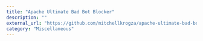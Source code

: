 ```yaml
---
title: "Apache Ultimate Bad Bot Blocker"
description: ""
external_url: "https://github.com/mitchellkrogza/apache-ultimate-bad-bot-blocker"
category: "Miscellaneous"
---
```

